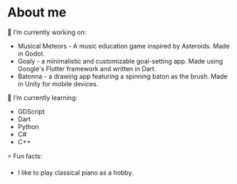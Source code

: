 # About me

🔭 I’m currently working on:
- Musical Meteors - A music education game inspired by Asteroids. Made in Godot.
- Goaly - a minimalistic and customizable goal-setting app. Made using Google's Flutter framework and written in Dart.
- Batonna - a drawing app featuring a spinning baton as the brush. Made in Unity for mobile devices.

🌱 I’m currently learning:
- GDScript
- Dart
- Python
- C#
- C++

⚡ Fun facts:
- I like to play classical piano as a hobby.

<!--
**nicsaliani/nicsaliani** is a ✨ _special_ ✨ repository because its `README.md` (this file) appears on your GitHub profile.

Here are some ideas to get you started:

- 🔭 I’m currently working on ...
- 🌱 I’m currently learning ...
- 👯 I’m looking to collaborate on ...
- 🤔 I’m looking for help with ...
- 💬 Ask me about ...
- 📫 How to reach me: ...
- 😄 Pronouns: ...
- ⚡ Fun fact: ...
-->
